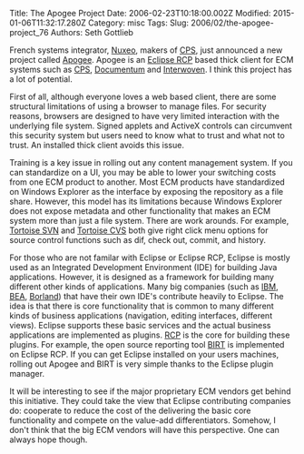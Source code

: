 Title: The Apogee Project
Date: 2006-02-23T10:18:00.002Z
Modified: 2015-01-06T11:32:17.280Z
Category: misc
Tags: 
Slug: 2006/02/the-apogee-project_76
Authors: Seth Gottlieb

French systems integrator, [Nuxeo](http://www.nuxeo.com), makers of [CPS](http://www.cps-project.org), just announced a new project called [Apogee](http://apogee.nuxeo.org/). Apogee is an [Eclipse RCP](http://wiki.eclipse.org/index.php/Rich_Client_Platform) based thick client for ECM systems such as [CPS](http://www.cps-project.org), [Documentum](http://www.documentum.com/) and [Interwoven](http://www.interwoven.com). I think this project has a lot of potential.   

First of all, although everyone loves a web based client, there are some structural limitations of using a browser to manage files. For security reasons, browsers are designed to have very limited interaction with the underlying file system. Signed applets and ActiveX controls can circumvent this security system but users need to know what to trust and what not to trust. An installed thick client avoids this issue.  

Training is a key issue in rolling out any content management system. If you can standardize on a UI, you may be able to lower your switching costs from one ECM product to another. Most ECM products have standardized on Windows Explorer as the interface by exposing the repository as a file share. However, this model has its limitations because Windows Explorer does not expose metadata and other functionality that makes an ECM system more than just a file system. There are work arounds. For example, [Tortoise SVN](http://tortoisesvn.tigris.org/) and [Tortoise CVS](http://www.tortoisecvs.org/) both give right click menu options for source control functions such as dif, check out, commit, and history.  

For those who are not familar with Eclipse or Eclipse RCP, Eclipse is mostly used as an Integrated Development Environment (IDE) for building Java applications. However, it is designed as a framework for building many different other kinds of applications. Many big companies (such as [IBM](http://www.ibm.com), [BEA](http://www.bea.com), [Borland](http://www.borland.com)) that have their own IDE's contribute heavily to Eclipse. The idea is that there is core functionality that is common to many different kinds of business applications (navigation, editing interfaces, different views). Eclipse supports these basic services and the actual business applications are implemented as plugins. [RCP](http://wiki.eclipse.org/index.php/Rich_Client_Platform) is the core for building these plugins. For example, the open source reporting tool [BIRT](http://www.eclipse.org/birt/phoenix/) is implemented on Eclipse RCP. If you can get Eclipse installed on your users machines, rolling out Apogee and BIRT is very simple thanks to the Eclipse plugin manager.   

It will be interesting to see if the major proprietary ECM vendors get behind this initiative. They could take the view that Eclipse contributing companies do: cooperate to reduce the cost of the delivering the basic core functionality and compete on the value-add differentiators. Somehow, I don't think that the big ECM vendors will have this perspective. One can always hope though.
